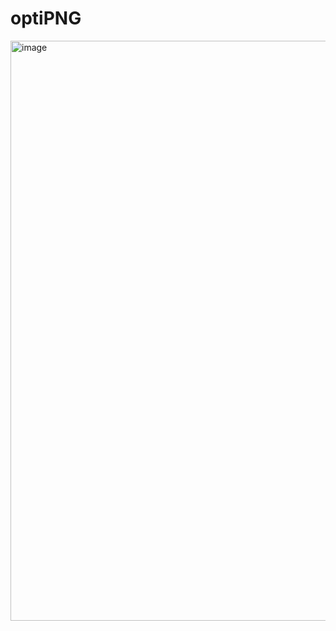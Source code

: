 # optiPNG

<img width="928" alt="image" src="https://github.com/user-attachments/assets/05e64895-e24c-479a-a581-5d9bae263c2a" />
